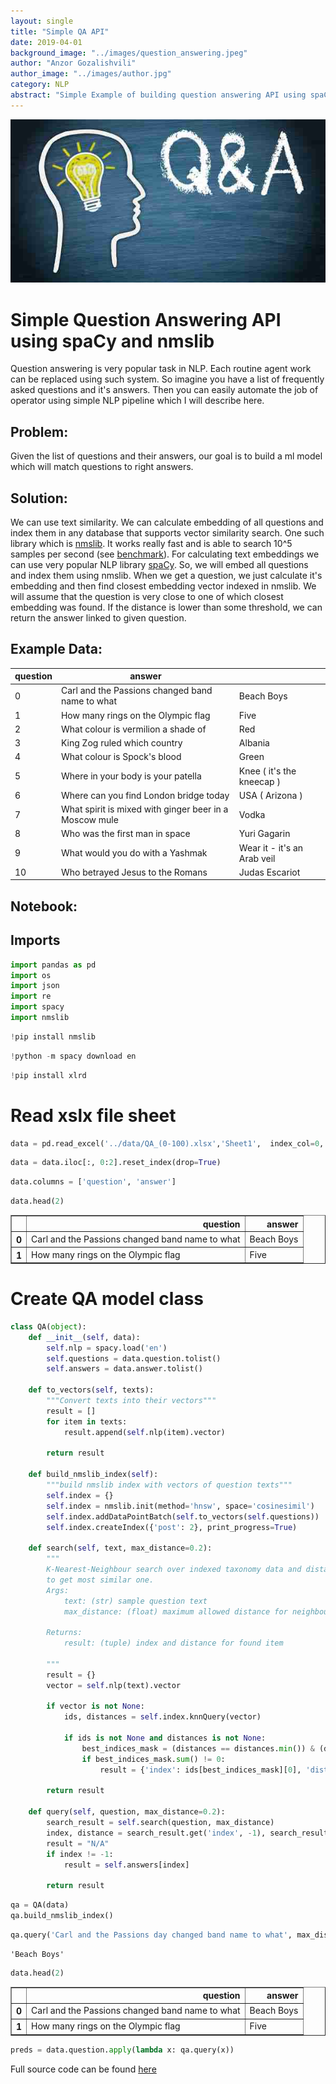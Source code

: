 ```yaml
---
layout: single
title: "Simple QA API"
date: 2019-04-01
background_image: "../images/question_answering.jpeg"
author: "Anzor Gozalishvili"
author_image: "../images/author.jpg"
category: NLP
abstract: "Simple Example of building question answering API using spaCy and nmslib"
---
```


![title](../images/question_answering.jpeg)
# **Simple Question Answering API using spaCy and nmslib**

Question answering is very popular task in NLP. Each routine agent work can be replaced using such system. 
So imagine you have a list of frequently asked questions and it's answers. Then you can easily automate the job
of operator using simple NLP pipeline which I will describe here.

## **Problem**:
Given the list of questions and their answers, our goal is to build a ml model which will match questions to
right answers. 

## **Solution**:
We can use text similarity. We can calculate embedding of all questions and index them in any database that 
supports vector similarity search. One such library which is [nmslib](https://github.com/nmslib/nmslib). It works 
really fast and is able to search 10^5 samples per second (see [benchmark](http://ann-benchmarks.com/)). 
For calculating text embeddings we can use very popular NLP library [spaCy](https://spacy.io/). So, we will
embed all questions and index them using nmslib. When we get a question, we just calculate it's embedding and 
then find closest embedding vector indexed in nmslib. We will assume that the question is very close to one of which 
closest embedding was found. If the distance is lower than some threshold, we can return the answer linked to given
question. 

## **Example Data**:

| question | answer                                                 |                             |
|----------|--------------------------------------------------------|-----------------------------|
| 0        | Carl and the Passions changed band name to what        | Beach Boys                  |
| 1        | How many rings on the Olympic flag                     | Five                        |
| 2        | What colour is vermilion a shade of                    | Red                         |
| 3        | King Zog ruled which country                           | Albania                     |
| 4        | What colour is Spock's blood                           | Green                       |
| 5        | Where in your body is your patella                     | Knee ( it's the kneecap )   |
| 6        | Where can you find London bridge today                 | USA ( Arizona )             |
| 7        | What spirit is mixed with ginger beer in a Moscow mule | Vodka                       |
| 8        | Who was the first man in space                         | Yuri Gagarin                |
| 9        | What would you do with a Yashmak                       | Wear it - it's an Arab veil |
| 10       | Who betrayed Jesus to the Romans                       | Judas Escariot              |




## **Notebook**:

## Imports


```python
import pandas as pd
import os
import json
import re
import spacy
import nmslib
```


```python
!pip install nmslib
```

```python
!python -m spacy download en
```

```python
!pip install xlrd
```

# Read xslx file sheet


```python
data = pd.read_excel('../data/QA_(0-100).xlsx','Sheet1',  index_col=0, header=None)
```


```python
data = data.iloc[:, 0:2].reset_index(drop=True)
```


```python
data.columns = ['question', 'answer']
```


```python
data.head(2)
```

<div>
<style scoped>
    .dataframe tbody tr th:only-of-type {
        vertical-align: middle;
    }

    .dataframe tbody tr th {
        vertical-align: top;
    }

    .dataframe thead th {
        text-align: right;
    }
</style>
<table border="1" class="dataframe">
  <thead>
    <tr style="text-align: right;">
      <th></th>
      <th>question</th>
      <th>answer</th>
    </tr>
  </thead>
  <tbody>
    <tr>
      <th>0</th>
      <td>Carl and the Passions changed band name to what</td>
      <td>Beach Boys</td>
    </tr>
    <tr>
      <th>1</th>
      <td>How many rings on the Olympic flag</td>
      <td>Five</td>
    </tr>
  </tbody>
</table>
</div>


# Create QA model class

```python
class QA(object):
    def __init__(self, data):
        self.nlp = spacy.load('en')
        self.questions = data.question.tolist()
        self.answers = data.answer.tolist()
    
    def to_vectors(self, texts):
        """Convert texts into their vectors"""
        result = []
        for item in texts:
            result.append(self.nlp(item).vector)
        
        return result
            
    def build_nmslib_index(self):
        """build nmslib index with vectors of question texts"""
        self.index = {}
        self.index = nmslib.init(method='hnsw', space='cosinesimil')
        self.index.addDataPointBatch(self.to_vectors(self.questions))
        self.index.createIndex({'post': 2}, print_progress=True)
        
    def search(self, text, max_distance=0.2):
        """
        K-Nearest-Neighbour search over indexed taxonomy data and distance threshold parameter 
        to get most similar one. 
        Args:
            text: (str) sample question text
            max_distance: (float) maximum allowed distance for neighbours

        Returns:
            result: (tuple) index and distance for found item

        """
        result = {}
        vector = self.nlp(text).vector
        
        if vector is not None:
            ids, distances = self.index.knnQuery(vector)
            
            if ids is not None and distances is not None:
                best_indices_mask = (distances == distances.min()) & (distances < max_distance)
                if best_indices_mask.sum() != 0:
                    result = {'index': ids[best_indices_mask][0], 'distance': distances[best_indices_mask][0]}

        return result
    
    def query(self, question, max_distance=0.2):
        search_result = self.search(question, max_distance)
        index, distance = search_result.get('index', -1), search_result.get('distance', -1)
        result = "N/A"
        if index != -1:
            result = self.answers[index]
        
        return result
```

```python
qa = QA(data)
qa.build_nmslib_index()
```

```python
qa.query('Carl and the Passions day changed band name to what', max_distance=0.05)
```
    'Beach Boys'

```python
data.head(2)
```

<div>
<style scoped>
    .dataframe tbody tr th:only-of-type {
        vertical-align: middle;
    }

    .dataframe tbody tr th {
        vertical-align: top;
    }

    .dataframe thead th {
        text-align: right;
    }
</style>
<table border="1" class="dataframe">
  <thead>
    <tr style="text-align: right;">
      <th></th>
      <th>question</th>
      <th>answer</th>
    </tr>
  </thead>
  <tbody>
    <tr>
      <th>0</th>
      <td>Carl and the Passions changed band name to what</td>
      <td>Beach Boys</td>
    </tr>
    <tr>
      <th>1</th>
      <td>How many rings on the Olympic flag</td>
      <td>Five</td>
    </tr>
  </tbody>
</table>
</div>


```python
preds = data.question.apply(lambda x: qa.query(x))
```

Full source code can be found [here](https://github.com/AnzorGozalishvili/QA_using_spacy_and_nmslib)

